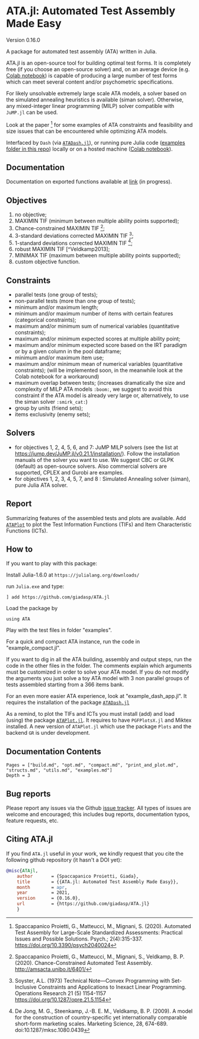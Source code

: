 # ATA.jl: Automated Test Assembly Made Easy

Version 0.16.0

A package for automated test assembly (ATA) written in Julia.

ATA.jl is an open-source tool for building optimal test forms.
It is completely free (if you choose an open-source solver) and, 
on an average device (e.g. 
[Colab notebook](https://github.com/giadasp/ATA.jl/blob/master/examples/ATA.jl%20automated%20test%20assembly%20with%20Julia.ipynb)) is capable of producing a large number of test forms which can meet several
content and/or psychometric specifications.

For likely unsolvable extremely large scale ATA models, a solver based on the
simulated annealing heuristics is available (siman solver).
Otherwise, any mixed-integer linear programming (MILP) solver compatible with `JuMP.jl` can be used.

Look at the paper [^Spaccapanico2020] for some examples of ATA constraints and 
feasibility and size issues that can be encountered while optimizing ATA models.

Interfaced by `Dash` (via [`ATADash.jl`](https://github.com/giadasp/ATADash.jl)),
or running pure Julia code ([examples folder in this repo](https://github.com/giadasp/ATA.jl/blob/master/examples))
locally or on a hosted machine ([Colab notebook](https://github.com/giadasp/ATA.jl/blob/master/examples/ATA.jl%20automated%20test%20assembly%20with%20Julia.ipynb)).

## Documentation

Documentation on exported functions available at [link](https://giadasp.github.io/ATA.jl/docs) (in progress).

## Objectives

1. no objective;
2. MAXIMIN TIF (minimum between multiple ability points supported);
3. Chance-constrained MAXIMIN TIF [^Spaccapanico2021];
4. 3-standard deviations corrected MAXIMIN TIF [^Soyster1973];
5. 1-standard deviations corrected MAXIMIN TIF [^DeJong2009];
6. robust MAXIMIN TIF [^Veldkamp2013];
7. MINIMAX TIF (maximum between multiple ability points supported);
8. custom objective function.

## Constraints

- parallel tests (one group of tests);
- non-parallel tests (more than one group of tests);
- minimum and/or maximum length;
- minimum and/or maximum number of items with certain features (categorical constraints);
- maximum and/or minimum sum of numerical variables (quantitative constraints);
- maximum and/or minimum expected scores at multiple ability point; 
- maximum and/or minimum expected score based on the IRT paradigm or by a given column in the pool dataframe;
- minimum and/or maximum item use;
- maximum and/or minimum mean of numerical variables (quantitative constraints); (will be implemented soon, in the meanwhile look at the Colab notebook for a workaround)
- maximum overlap between tests; (increases dramatically the size and complexity of MILP ATA models `:boom:`, we suggest to avoid this constraint if the ATA model is already very large or, alternatively, to use the siman solver `:smirk_cat:`)
- group by units (friend sets);
- items exclusivity (enemy sets);

## Solvers

- for objectives 1, 2, 4, 5, 6, and 7: JuMP MILP solvers (see the list at https://jump.dev/JuMP.jl/v0.21.1/installation/). Follow the installation manuals of the solver you want to use. We suggest CBC or GLPK (default) as open-source solvers. Also commercial solvers are supported, CPLEX and Gurobi are examples.
- for objectives 1, 2, 3, 4, 5, 7, and 8 : Simulated Annealing solver (siman), pure Julia ATA solver.

## Report

Summarizing features of the assembled tests and plots are available.
Add [`ATAPlot`](https://github.com/giadasp/ATAPlot.jl) to plot the Test Information Functions (TIFs) and Item Characteristic Functions (ICTs).

## How to

If you want to play with this package:

Install Julia-1.6.0 at `https://julialang.org/downloads/`

run `Julia.exe` and type:

```
] add https://github.com/giadasp/ATA.jl
```

Load the package by

```
using ATA
```

Play with the test files in folder "examples".

For a quick and compact ATA instance, run the code in "example_compact.jl".

If you want to dig in all the ATA building, assembly and output steps, run the code in the other files in the folder.
The comments explain which arguments must be customized in order to solve your ATA model. 
If you do not modify the arguments you just solve a toy ATA model with 3 non parallel groups of tests assembled starting from a 366 items bank.

For an even more easier ATA experience, look at "example_dash_app.jl".
It requires the installation of the package [`ATADash.jl`](https://github.com/giadasp/ATADash.jl)

As a remind, to plot the TIFs and ICTs you must install (add) and load (using) the package [`ATAPlot.jl`](https://github.com/giadasp/ATAPlot.jl).
It requires to have `PGFPlotsX.jl` and Miktex installed. 
A new version of `ATAPlot.jl` which use the package `Plots` and the backend `GR` is under development. 

## Documentation Contents

```@contents
Pages = ["build.md", "opt.md", "compact.md", "print_and_plot.md", "structs.md", "utils.md", "examples.md"]
Depth = 3
```

## Bug reports

Please report any issues via the Github [issue tracker]. All types of issues 
are welcome and encouraged; this includes bug reports, documentation typos,
feature requests, etc.

[issue tracker]: https://github.com/giadasp/ATA.jl/issues

## Citing ATA.jl

If you find `ATA.jl` useful in your work, we kindly request that you cite the
following github repository (it hasn't a DOI yet):

```bibtex
@misc{ATAjl,
    author       = {Spaccapanico Proietti, Giada},
    title        = {{ATA.jl: Automated Test Assembly Made Easy}},
    month        = apr,
    year         = 2021,
    version      = {0.16.0},
    url          = {https://github.com/giadasp/ATA.jl}
    }
```

[^Spaccapanico2020]: Spaccapanico Proietti, G., Matteucci, M., Mignani, S. (2020). Automated Test Assembly for Large-Scale Standardized Assessments: Practical Issues and Possible Solutions. Psych.; 2(4):315-337. https://doi.org/10.3390/psych2040024

[^Spaccapanico2021]: Spaccapanico Proietti, G., Matteucci, M., Mignani, S., Veldkamp, B. P. (2020). Chance-Constrained Automated Test Assembly. http://amsacta.unibo.it/6401/

[^Soyster1973]: Soyster, A.L. (1973) Technical Note—Convex Programming with Set-Inclusive Constraints and Applications to Inexact Linear Programming. Operations Research 21 (5) 1154-1157 https://doi.org/10.1287/opre.21.5.1154

[^DeJong2009]: De Jong, M. G., Steenkamp, J.-B. E. M., Veldkamp, B. P. (2009). A model for the construction of country-specific yet internationally comparable short-form marketing scales. Marketing Science, 28, 674-689. doi:10.1287/mksc.1080.0439